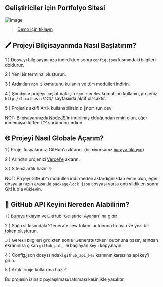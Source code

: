 ## Geliştiriciler için Portfolyo Sitesi


![image](https://github.com/user-attachments/assets/efbf3263-f29b-4dac-8d86-5f3b928db460)

> [Demo için tıklayın](https://lourity.vercel.app/)

## 🖊️ Projeyi Bilgisayarımda Nasıl Başlatırım?
1 ) Dosyayı bilgisayarınıza indirdikten sonra `config.json` kısmındaki bilgileri doldurun.
  
2 ) Yeni bir terminal oluşturun.

3 ) Ardından `npm i` komutunu kullanın ve tüm modülleri indirin.

4 ) Şimdiyse projeyi başlatmak için `npm run dev` komutunu kullanın, projeniz `http://localhost:5173/` sayfasında aktif olacaktır.

5 ) Projeniz aktif! Artık kullanabilirsiniz 🚀npm run dev

NOT: Bilgisayarınızda [NodeJS](https://nodejs.org/en)'in indirilmiş olduğundan emin olun, eğer inmemişse lütfen `LTS` sürümünü indirin.

## 🌐 Projeyi Nasıl Globale Açarım?
1 ) Proje dosyalarınızı GitHub'a aktarın. (bilmiyorsanız [buraya tıklayın](https://youtu.be/7xZ2hN5a9GA?si=lNyQzXUnzVUxH7WW))
  
2 ) Arından projenizi [Vercel'e](https://vercel.com/) aktarın.
  
3 ) Siteniz artık hazır! ✨

NOT: Projeyi GitHub'a modülleri indirmeden aktardığınızdan emin olun, eğer dosyalarınızın arasında `package-lock.json` dosyası varsa onu sildikten sonra GitHub'a yükleyin.

## 🔑 GitHub API Keyini Nereden Alabilirim?

1 ) [Buraya tıklayın](https://github.com/settings/tokens?type=beta) ve GitHub 'Geliştirici Ayarları' na gidin.

2 ) Sağ üst kısımdaki 'Generate new token' butonuna tıklayın ve yeni bir token oluşturun.

3 ) Gerekli bilgileri girdikten sonra 'Generate token' butonuna basın, arından ekranınıza çıkan `github_pat_` ile başlayan key'i kopyalayın.

4 ) Config.json dosyasındaki `github_api_key` kısmının karşısına api key'i girin.

5 ) Artık proıje kullanıma hazır!



Bu projenin izinsiz paylaşılması/satılması kesinlikle yasaktır.

